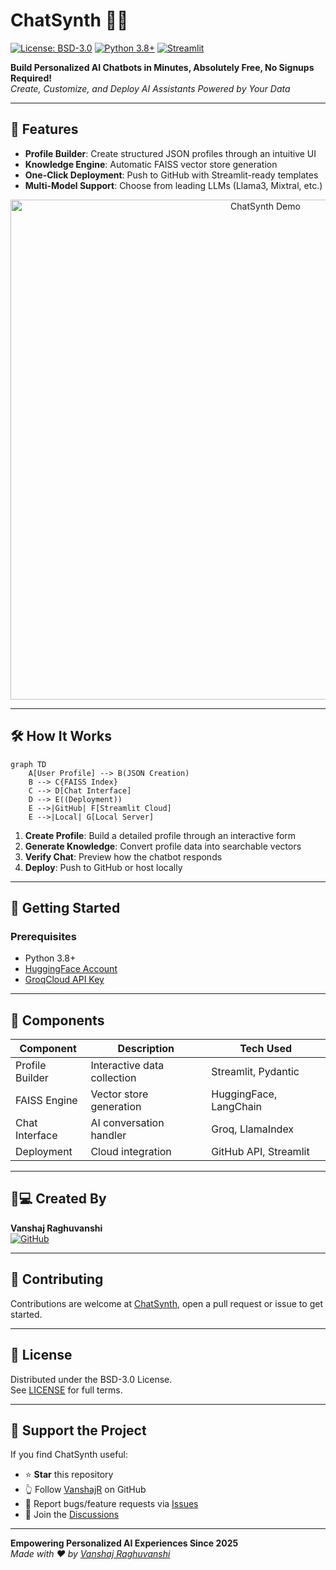 # ChatSynth 🤖✨

[![License: BSD-3.0](https://img.shields.io/badge/License-AGPL--3.0-blue.svg)](https://opensource.org/licenses/AGPL-3.0)
[![Python 3.8+](https://img.shields.io/badge/Python-3.8%2B-blue.svg)](https://www.python.org/)
[![Streamlit](https://static.streamlit.io/badges/streamlit_badge_black_white.svg)](https://chatsynth.streamlit.app)

**Build Personalized AI Chatbots in Minutes, Absolutely Free, No Signups Required!**  
_Create, Customize, and Deploy AI Assistants Powered by Your Data_

---

## 🚀 Features

- **Profile Builder**: Create structured JSON profiles through an intuitive UI
- **Knowledge Engine**: Automatic FAISS vector store generation
- **One-Click Deployment**: Push to GitHub with Streamlit-ready templates
- **Multi-Model Support**: Choose from leading LLMs (Llama3, Mixtral, etc.)

<div align="center">
  <img src="https://raw.githubusercontent.com/VanshajR/ChatSynth/main/assets/demo.gif" width="800" alt="ChatSynth Demo">
</div>

---

## 🛠️ How It Works

```mermaid
graph TD
    A[User Profile] --> B(JSON Creation)
    B --> C{FAISS Index}
    C --> D[Chat Interface]
    D --> E((Deployment))
    E -->|GitHub| F[Streamlit Cloud]
    E -->|Local| G[Local Server]
```

1. **Create Profile**: Build a detailed profile through an interactive form
2. **Generate Knowledge**: Convert profile data into searchable vectors
3. **Verify Chat**: Preview how the chatbot responds
4. **Deploy**: Push to GitHub or host locally

---

## 🏁 Getting Started

### Prerequisites
- Python 3.8+
- [HuggingFace Account](https://huggingface.co/)
- [GroqCloud API Key](https://console.groq.com/)


---

## 🧩 Components

| Component | Description | Tech Used |
|-----------|-------------|-----------|
| Profile Builder | Interactive data collection | Streamlit, Pydantic |
| FAISS Engine | Vector store generation | HuggingFace, LangChain |
| Chat Interface | AI conversation handler | Groq, LlamaIndex |
| Deployment | Cloud integration | GitHub API, Streamlit |

---

## 👨💻 Created By

**Vanshaj Raghuvanshi**  
[![GitHub](https://img.shields.io/badge/Follow-VanshajR-black?logo=github)](https://github.com/VanshajR)

---

## 🤝 Contributing

Contributions are welcome at [ChatSynth](https://github.com/VanshajR/ChatSynth/), open a pull request or issue to get started.

---

## 📜 License

Distributed under the BSD-3.0 License.  
See [LICENSE](https://github.com/VanshajR/ChatSynth/blob/main/LICENSE) for full terms.

---

## 🌟 Support the Project

If you find ChatSynth useful:
- ⭐ **Star** this repository
- 👆 Follow [VanshajR](https://github.com/VanshajR) on GitHub
- 🐛 Report bugs/feature requests via [Issues](https://github.com/VanshajR/ChatSynth/issues)
- 💬 Join the [Discussions](https://github.com/VanshajR/ChatSynth/discussions)


---

**Empowering Personalized AI Experiences Since 2025**  
_Made with ❤️ by [Vanshaj Raghuvanshi](https://github.com/VanshajR)_

